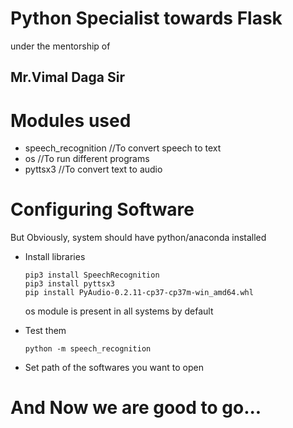 # Python Specialist towards Flask 
under the mentorship of 
## Mr.Vimal Daga Sir


# Modules used
- speech_recognition  //To convert speech to text
- os                  //To run different programs
- pyttsx3             //To convert text to audio

# Configuring Software
   But Obviously, system should have python/anaconda installed
- Install libraries
  ```
  pip3 install SpeechRecognition
  pip3 install pyttsx3
  pip install PyAudio‑0.2.11‑cp37‑cp37m‑win_amd64.whl
  ```
  os module is present in all systems by default
- Test them
  ```
  python -m speech_recognition
  ```

- Set path of the softwares you want to open
# And Now we are good to go...


